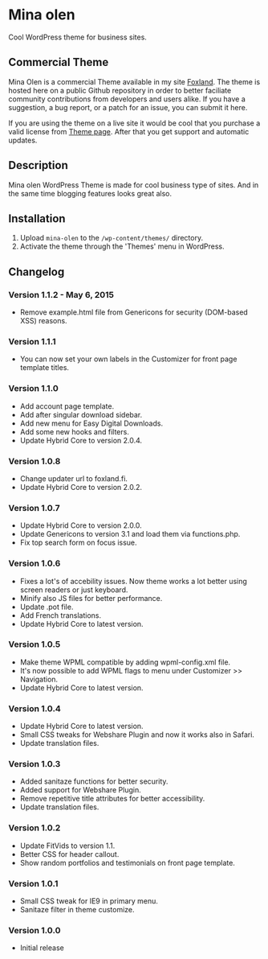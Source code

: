 # Mina olen

Cool WordPress theme for business sites.

## Commercial Theme

Mina Olen is a commercial Theme available in my site [Foxland](https://foxland.fi/downloads/mina-olen/). The theme is hosted here
on a public Github repository in order to better faciliate community contributions from developers and users alike.
If you have a suggestion, a bug report, or a patch for an issue, you can submit it here.

If you are using the theme on a live site it would be cool that you purchase a valid license from [Theme page](https://foxland.fi/downloads/mina-olen/).
After that you get support and automatic updates.

## Description

Mina olen WordPress Theme is made for cool business type of sites.
And in the same time blogging features looks great also.

## Installation

1. Upload `mina-olen` to the `/wp-content/themes/` directory.
1. Activate the theme through the 'Themes' menu in WordPress.

## Changelog

### Version 1.1.2 - May 6, 2015

* Remove example.html file from Genericons for security (DOM-based XSS) reasons.

### Version 1.1.1

* You can now set your own labels in the Customizer for front page template titles.

### Version 1.1.0

* Add account page template.
* Add after singular download sidebar.
* Add new menu for Easy Digital Downloads.
* Add some new hooks and filters.
* Update Hybrid Core to version 2.0.4.

### Version 1.0.8

* Change updater url to foxland.fi.
* Update Hybrid Core to version 2.0.2.

### Version 1.0.7

* Update Hybrid Core to version 2.0.0.
* Update Genericons to version 3.1 and load them via functions.php.
* Fix top search form on focus issue.

### Version 1.0.6

* Fixes a lot's of accebility issues. Now theme works a lot better using screen readers or just keyboard.
* Minify also JS files for better performance.
* Update .pot file.
* Add French translations.
* Update Hybrid Core to latest version.

### Version 1.0.5

* Make theme WPML compatible by adding wpml-config.xml file.
* It's now possible to add WPML flags to menu under Customizer >> Navigation.
* Update Hybrid Core to latest version.

### Version 1.0.4

* Update Hybrid Core to latest version.
* Small CSS tweaks for Webshare Plugin and now it works also in Safari.
* Update translation files.

### Version 1.0.3

* Added sanitaze functions for better security.
* Added support for Webshare Plugin.
* Remove repetitive title attributes for better accessibility.
* Update translation files.

### Version 1.0.2

* Update FitVids to version 1.1.
* Better CSS for header callout.
* Show random portfolios and testimonials on front page template.

### Version 1.0.1

* Small CSS tweak for IE9 in primary menu.
* Sanitaze filter in theme customize.

### Version 1.0.0

* Initial release